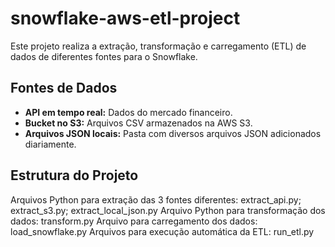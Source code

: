 # snowflake-aws-etl-project

Este projeto realiza a extração, transformação e carregamento (ETL) de dados de diferentes fontes para o Snowflake.

## Fontes de Dados

- **API em tempo real:** Dados do mercado financeiro.
- **Bucket no S3:** Arquivos CSV armazenados na AWS S3.
- **Arquivos JSON locais:** Pasta com diversos arquivos JSON adicionados diariamente.

## Estrutura do Projeto

Arquivos Python para extração das 3 fontes diferentes: extract_api.py; extract_s3.py; extract_local_json.py 
Arquivo Python para transformação dos dados: transform.py
Arquivo para carregamento dos dados: load_snowflake.py
Arquivos para execução automática da ETL: run_etl.py 
